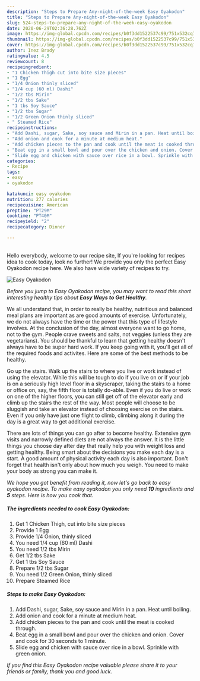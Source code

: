 ```yaml
---
description: "Steps to Prepare Any-night-of-the-week Easy Oyakodon"
title: "Steps to Prepare Any-night-of-the-week Easy Oyakodon"
slug: 524-steps-to-prepare-any-night-of-the-week-easy-oyakodon
date: 2020-06-29T02:36:28.762Z
image: https://img-global.cpcdn.com/recipes/b0f3dd1522537c99/751x532cq70/easy-oyakodon-recipe-main-photo.jpg
thumbnail: https://img-global.cpcdn.com/recipes/b0f3dd1522537c99/751x532cq70/easy-oyakodon-recipe-main-photo.jpg
cover: https://img-global.cpcdn.com/recipes/b0f3dd1522537c99/751x532cq70/easy-oyakodon-recipe-main-photo.jpg
author: Inez Brady
ratingvalue: 4.5
reviewcount: 8
recipeingredient:
- "1 Chicken Thigh cut into bite size pieces"
- "1 Egg"
- "1/4 Onion thinly sliced"
- "1/4 cup (60 ml) Dashi"
- "1/2 tbs Mirin"
- "1/2 tbs Sake"
- "1 tbs Soy Sauce"
- "1/2 tbs Sugar"
- "1/2 Green Onion thinly sliced"
- " Steamed Rice"
recipeinstructions:
- "Add Dashi, sugar, Sake, soy sauce and Mirin in a pan. Heat until boiling."
- "Add onion and cook for a minute at medium heat."
- "Add chicken pieces to the pan and cook until the meat is cooked through."
- "Beat egg in a small bowl and pour over the chicken and onion. Cover and cook for 30 seconds to 1 minute."
- "Slide egg and chicken with sauce over rice in a bowl. Sprinkle with green onion."
categories:
- Recipe
tags:
- easy
- oyakodon

katakunci: easy oyakodon 
nutrition: 277 calories
recipecuisine: American
preptime: "PT29M"
cooktime: "PT40M"
recipeyield: "2"
recipecategory: Dinner

---
```

<br>
Hello everybody, welcome to our recipe site, If you're looking for recipes idea to cook today, look no further! We provide you only the perfect Easy Oyakodon recipe here. We also have wide variety of recipes to try.
<br>


![Easy Oyakodon](https://img-global.cpcdn.com/recipes/b0f3dd1522537c99/751x532cq70/easy-oyakodon-recipe-main-photo.jpg)

<i>Before you jump to Easy Oyakodon recipe, you may want to read this short interesting healthy tips about <strong>Easy Ways to Get Healthy</strong>.</i>

We all understand that, in order to really be healthy, nutritious and balanced meal plans are important as are good amounts of exercise. Unfortunately, we do not always have the time or the power that this type of lifestyle involves. At the conclusion of the day, almost everyone want to go home, not to the gym. People crave sweets and salts, not veggies (unless they are vegetarians). You should be thankful to learn that getting healthy doesn't always have to be super hard work. If you keep going with it, you'll get all of the required foods and activites. Here are some of the best methods to be healthy.

Go up the stairs. Walk up the stairs to where you live or work instead of using the elevator. While this will be tough to do if you live on or if your job is on a seriously high level floor in a skyscraper, taking the stairs to a home or office on, say, the fifth floor is totally do-able. Even if you do live or work on one of the higher floors, you can still get off of the elevator early and climb up the stairs the rest of the way. Most people will choose to be sluggish and take an elevator instead of choosing exercise on the stairs. Even if you only have just one flight to climb, climbing along it during the day is a great way to get additional exercise. 

There are lots of things you can go after to become healthy. Extensive gym visits and narrowly defined diets are not always the answer. It is the little things you choose day after day that really help you with weight loss and getting healthy. Being smart about the decisions you make each day is a start. A good amount of physical activity each day is also important. Don't forget that health isn't only about how much you weigh. You need to make your body as strong you can make it. 


<i>We hope you got benefit from reading it, now let's go back to easy oyakodon recipe. To make easy oyakodon you only need <strong>10</strong> ingredients and <strong>5</strong> steps. Here is how you cook that.
</i>

##### The ingredients needed to cook Easy Oyakodon:

1. Get 1 Chicken Thigh, cut into bite size pieces
1. Provide 1 Egg
1. Provide 1/4 Onion, thinly sliced
1. You need 1/4 cup (60 ml) Dashi
1. You need 1/2 tbs Mirin
1. Get 1/2 tbs Sake
1. Get 1 tbs Soy Sauce
1. Prepare 1/2 tbs Sugar
1. You need 1/2 Green Onion, thinly sliced
1. Prepare  Steamed Rice


##### Steps to make Easy Oyakodon:

1. Add Dashi, sugar, Sake, soy sauce and Mirin in a pan. Heat until boiling.
1. Add onion and cook for a minute at medium heat.
1. Add chicken pieces to the pan and cook until the meat is cooked through.
1. Beat egg in a small bowl and pour over the chicken and onion. Cover and cook for 30 seconds to 1 minute.
1. Slide egg and chicken with sauce over rice in a bowl. Sprinkle with green onion.


<i>If you find this Easy Oyakodon recipe valuable please share it to your friends or family, thank you and good luck.</i>
